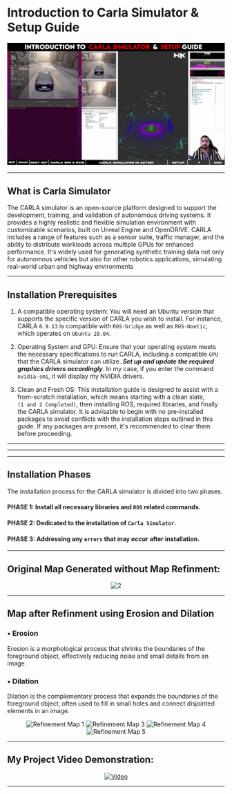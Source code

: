 # Introduction to Carla Simulator & Setup Guide

<p align="center">
  <img src="data/project_title.png" alt="Project Logo Cover" width="1500"/>
</p>

---------------------------------------------

## What is Carla Simulator
The CARLA simulator is an open-source platform designed to support the development, training, and validation of autonomous driving systems. It provides a highly realistic and flexible simulation environment with customizable scenarios, built on Unreal Engine and OpenDRIVE. CARLA includes a range of features such as a sensor suite, traffic manager, and the ability to distribute workloads across multiple GPUs for enhanced performance. It's widely used for generating synthetic training data not only for autonomous vehicles but also for other robotics applications, simulating real-world urban and highway environments

---------------------------------------------

## Installation Prerequisites
1) A compatible operating system: You will need an Ubuntu version that supports the specific version of CARLA you wish to install. For instance, CARLA `0.9.13` is compatible with `ROS-bridge` as well as `ROS-Noetic`, which operates on `Ubuntu 20.04`.

2) Operating System and GPU: Ensure that your operating system meets the necessary specifications to run CARLA, including a compatible `GPU` that the CARLA simulator can utilize. ***Set up and update the required graphics drivers accordingly***. In my case, if you enter the command `nvidia-smi`, it will display my NVIDIA drivers.

3) Clean and Fresh OS: This installation guide is designed to assist with a from-scratch installation, which means starting with a clean slate,         
 `(1 and 2 Completed)`, then installing ROS, required libraries, and finally the CARLA simulator. It is advisable to begin with no pre-installed packages to avoid conflicts with the installation steps outlined in this guide. If any packages are present, it's recommended to clear them before proceeding.

---------------------------------------------

---------------------------------------------

---------------------------------------------

## Installation Phases
The installation process for the CARLA simulator is divided into two phases.
  #### PHASE 1: Install all necessary libraries and `ROS` related commands.
  #### PHASE 2: Dedicated to the installation of `Carla Simulator`.
  #### PHASE 3: Addressing any `errors` that may occur after installation.

---------------------------------------------

## Original Map Generated without Map Refinment:

<p align="center">
  <img src="data/original_map.jpg" alt="2" width="350"/>
</p>

---------------------------------------------

## Map after Refinment using Erosion and Dilation

### • Erosion
  Erosion is a morphological process that shrinks the boundaries of the foreground object, effectively reducing noise and small details from an image.

### • Dilation 
  Dilation is the complementary process that expands the boundaries of the foreground object, often used to fill in small holes and connect disjointed elements in an image.


<p align="center">
  <img src="data/refinment_Map_1.jpg" alt="Refinement Map 1" width="200"/>
  <img src="data/refinment_Map_3.jpg" alt="Refinement Map 3" width="200"/>
  <img src="data/refinment_Map_4.jpg" alt="Refinement Map 4" width="200"/>
  <img src="data/refinment_Map_5.jpg" alt="Refinement Map 5" width="200"/>
</p>


---------------------------------------------

## My Project Video Demonstration:

<p align="center">
  
  <a href="https://www.linkedin.com/posts/tvharikrishna_occupancygrid-gridmapping-mappingros-activity-7122201619743535105-HGud?utm_source=share&utm_medium=member_desktop">
  <img src="https://img.shields.io/badge/Video-Watch Occupancy Grid Mapping in Action-blue" alt="Video"/>
  </a>
</p>

---------------------------------------------
